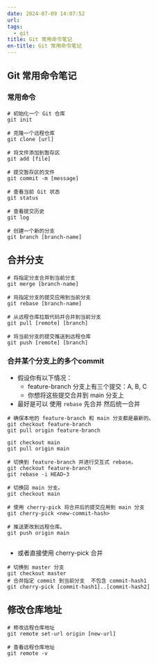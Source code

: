 ```yaml
---
date: 2024-07-09 14:07:52
url:
tags:
  - git
title: Git 常用命令笔记
en-title: Git 常用命令笔记
---
```


## Git 常用命令笔记

### 常用命令

```shell
# 初始化一个 Git 仓库
git init

# 克隆一个远程仓库
git clone [url]

# 将文件添加到暂存区
git add [file]

# 提交暂存区的文件
git commit -m [message]

# 查看当前 Git 状态
git status

# 查看提交历史
git log

# 创建一个新的分支
git branch [branch-name]
```

## 合并分支


```shell
# 将指定分支合并到当前分支
git merge [branch-name]

# 将指定分支的提交应用到当前分支
git rebase [branch-name]

# 从远程仓库拉取代码并合并到当前分支
git pull [remote] [branch]

# 将当前分支的提交推送到远程仓库
git push [remote] [branch]

```

### 合并某个分支上的多个commit
- 假设你有以下情况：
  - feature-branch 分支上有三个提交：A, B, C
  - 你想将这些提交合并到 main 分支上
- 最好是可以 使用 `rebase` 先合并 然后统一合并
```shell
# 确保本地的 feature-branch 和 main 分支都是最新的。
git checkout feature-branch
git pull origin feature-branch

git checkout main
git pull origin main

# 切换到 feature-branch 并进行交互式 rebase。
git checkout feature-branch
git rebase -i HEAD~3

# 切换回 main 分支。
git checkout main

# 使用 cherry-pick 将合并后的提交应用到 main 分支
git cherry-pick <new-commit-hash>

# 推送更改到远程仓库。
git push origin main


```
- 或者直接使用 cherry-pick 合并

```shell
# 切换到 master 分支
git checkout master
# 合并指定 commit 到当前分支  不包含 commit-hash1
git cherry-pick [commit-hash1]..[commit-hash2]

```

## 修改仓库地址
```shell
# 修改远程仓库地址
git remote set-url origin [new-url]

# 查看远程仓库地址
git remote -v
```